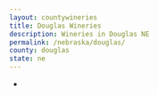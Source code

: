```yaml
---
layout: countywineries
title: Douglas Wineries
description: Wineries in Douglas NE
permalink: /nebraska/douglas/
county: douglas
state: ne
---
```

-
